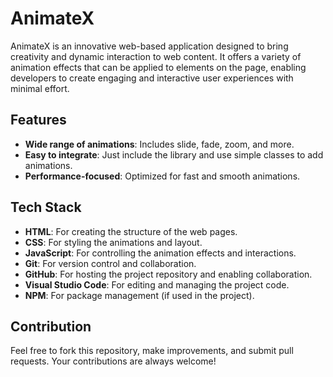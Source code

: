 # AnimateX
AnimateX is an innovative web-based application designed to bring creativity and dynamic interaction to web content. It offers a variety of animation effects that can be applied to elements on the page, enabling developers to create engaging and interactive user experiences with minimal effort.

## Features
- **Wide range of animations**: Includes slide, fade, zoom, and more.
- **Easy to integrate**: Just include the library and use simple classes to add animations.
- **Performance-focused**: Optimized for fast and smooth animations.

## Tech Stack
- **HTML**: For creating the structure of the web pages.
- **CSS**: For styling the animations and layout.
- **JavaScript**: For controlling the animation effects and interactions.
- **Git**: For version control and collaboration.
- **GitHub**: For hosting the project repository and enabling collaboration.
- **Visual Studio Code**: For editing and managing the project code.
- **NPM**: For package management (if used in the project).

  
## Contribution
Feel free to fork this repository, make improvements, and submit pull requests. Your contributions are always welcome!
